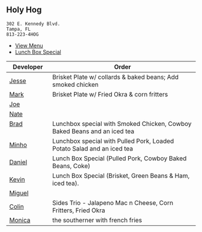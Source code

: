 
## Holy Hog

```
302 E. Kennedy Blvd.
Tampa, FL
813-223-4HOG
```

* [View Menu](http://www.holyhogbbq.com/southern-bbq/)
* [Lunch Box Special](http://www.holyhogbbq.com/bbq-lunch-box-special/)

Developer     | Order
--------------|---------------------
[Jesse](https://github.com/jessecurry)              | Brisket Plate w/ collards & baked beans; Add smoked chicken
[Mark](http://github.com/mark-smithtb)              | Brisket Plate w/ Fried Okra & corn fritters
[Joe](https://github.com/Montchat)                  | 
[Nate](https://github.com/thunemn)                  | 
[Brad](https://github.com/bself)                    | Lunchbox special with Smoked Chicken, Cowboy Baked Beans and an iced tea
[Minho](https://github.com/minhochoi)               | Lunchbox special with Pulled Pork, Loaded Potato Salad and an iced tea
[Daniel](https://github.come/dtartaglia)            | Lunch Box Special (Pulled Pork, Cowboy Baked Beans, Coke)
[Kevin]()                                           | Lunch Box Special (Brisket, Green Beans & Ham, iced tea).
[Miguel](https://github.com/MiguelBrito1086)        | 
[Colin](https://github.com/ColinFendrick)           | Sides Trio - Jalapeno Mac n Cheese, Corn Fritters, Fried Okra
[Monica]()                                          | the southerner with french fries
